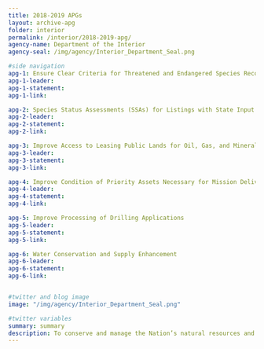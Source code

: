 ```yaml
---
title: 2018-2019 APGs
layout: archive-apg
folder: interior
permalink: /interior/2018-2019-apg/
agency-name: Department of the Interior
agency-seal: /img/agency/Interior_Department_Seal.png

#side navigation
apg-1: Ensure Clear Criteria for Threatened and Endangered Species Recovery Plans
apg-1-leader:
apg-1-statement:
apg-1-link:

apg-2: Species Status Assessments (SSAs) for Listings with State Input
apg-2-leader:
apg-2-statement:
apg-2-link:

apg-3: Improve Access to Leasing Public Lands for Oil, Gas, and Mineral Extraction
apg-3-leader:
apg-3-statement:
apg-3-link:

apg-4: Improve Condition of Priority Assets Necessary for Mission Delivery
apg-4-leader:
apg-4-statement:
apg-4-link:

apg-5: Improve Processing of Drilling Applications
apg-5-leader:
apg-5-statement:
apg-5-link:

apg-6: Water Conservation and Supply Enhancement
apg-6-leader:
apg-6-statement:
apg-6-link:


#twitter and blog image
image: "/img/agency/Interior_Department_Seal.png"

#twitter variables
summary: summary
description: To conserve and manage the Nation’s natural resources and cultural heritage, and create opportunities for the American people to help them prosper.
---
```


